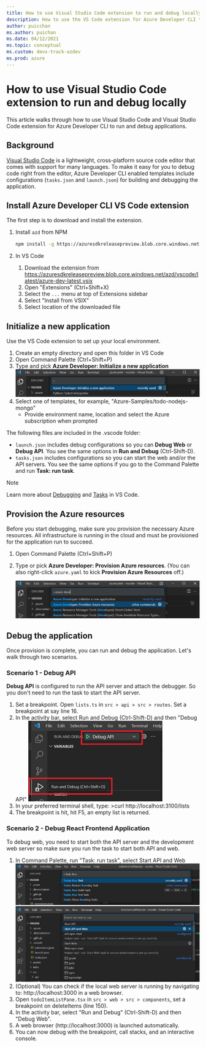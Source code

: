 ```yaml
---
title: How to use Visual Studio Code extension to run and debug locally
description: How to use the VS Code extension for Azure Developer CLI to run and debug locally.
author: puicchan
ms.author: puichan
ms.date: 04/12/2021
ms.topic: conceptual
ms.custom: devx-track-azdev
ms.prod: azure
---
```

# How to use Visual Studio Code extension to run and debug locally

This article walks through how to use Visual Studio Code and Visual Studio Code extension for Azure Developer CLI to run and debug applications.

## Background

[Visual Studio Code](https://code.visualstudio.com/docs) is a lightweight, cross-platform source code editor that comes with support for many languages. To make it easy for you to debug code right from the editor, Azure Developer CLI enabled templates include configurations (`tasks.json` and `launch.json`) for building and debugging the application.

## Install Azure Developer CLI VS Code extension 

The first step is to download and install the extension.

1. Install `azd` from NPM

    ```bash
    npm install -g https://azuresdkreleasepreview.blob.core.windows.net/azd/standalone/latest/azure-az-dev-cli-latest.tgz
    ```
    
2. In VS Code
    1. Download the extension from https://azuresdkreleasepreview.blob.core.windows.net/azd/vscode/latest/azure-dev-latest.vsix 
    1. Open "Extensions" (Ctrl+Shift+X)
    1. Select the `...` menu at top of Extensions sidebar
    1. Select "Install from VSIX"
    1. Select location of the downloaded file

## Initialize a new application 

Use the VS Code extension to set up your local environment.

1. Create an empty directory and open this folder in VS Code
2. Open Command Palette (Ctrl+Shift+P)
3. Type and pick **Azure Developer: Initialize a new application**
!["Initialize"](media/how-to-use-vscode-extension-to-debug-locally/cmd-init.png)
4. Select one of templates, for example, "Azure-Samples/todo-nodejs-mongo" 
    - Provide environment name, location and select the Azure subscription when prompted

The following files are included in the .vscode folder:

- `launch.json` includes debug configurations so you can **Debug Web** or **Debug API**. You see the same options in **Run and Debug** (Ctrl-Shift-D).
- `tasks.json` includes configurations so you can start the web and/or the API servers. You see the same options if you go to the Command Palette and run **Task: run task**.

> [!NOTE]
> Learn more about [Debugging](https://code.visualstudio.com/docs/editor/debugging) and [Tasks](https://code.visualstudio.com/docs/editor/tasks) in VS Code.

## Provision the Azure resources

Before you start debugging, make sure you provision the necessary Azure resources. All infrastructure is running in the cloud and must be provisioned for the application run to succeed. 

1. Open Command Palette (Ctrl+Shift+P)
2. Type or pick **Azure Developer: Provision Azure resources**. (You can also right-click `azure.yaml` to kick **Provision Azure Resources** off.)

    !["Provision"](media/how-to-use-vscode-extension-to-debug-locally/cmd-provision.png)

## Debug the application

Once provision is complete, you can run and debug the application. Let's walk through two scenarios.

### Scenario 1 - Debug API

**Debug API** is configured to run the API server and attach the debugger. So you don't need to run the task to start the API server.

1. Set a breakpoint. Open `lists.ts` in `src > api > src > routes`. Set a breakpoint at say line 16. 
1. In the activity bar, select Run and Debug (Ctrl-Shift-D) and then "Debug API"
!["Debug API"](media/how-to-use-vscode-extension-to-debug-locally/debug-api.png)
1. In your preferred terminal shell, type: >curl http://localhost:3100/lists
1. The breakpoint is hit, hit F5, an empty list is returned.

### Scenario 2 - Debug React Frontend Application

To debug web, you need to start both the API server and the development web server so make sure you run the task to start both API and web.

1. In Command Palette, run "Task: run task", select Start API and Web
!["Run Task"](media/how-to-use-vscode-extension-to-debug-locally/run-task.png)
!["Start API and Web"](media/how-to-use-vscode-extension-to-debug-locally/run-task-api.png)
1. (Optional) You can check if the local web server is running by navigating to: http://localhost:3000 in a web browser.
1. Open `todoItemListPane.tsx` in `src > web > src > components`, set a breakpoint on deleteItems (line 150).
1. In the activity bar, select "Run and Debug" (Ctrl-Shift-D) and then "Debug Web". 
1. A web browser (http://localhost:3000) is launched automatically. 
1. You can now debug with the breakpoint, call stacks, and an interactive console.